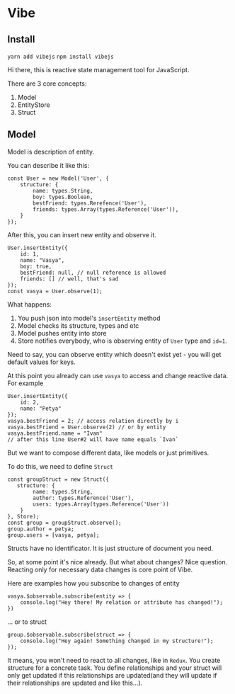 # Vibe

## Install

`yarn add vibejs`
`npm install vibejs`

Hi there, this is reactive state management tool for JavaScript.

There are 3 core concepts:
1) Model
2) EntityStore
3) Struct

## Model

Model is description of entity.

You can describe it like this:
```javascript=
const User = new Model('User', {
    structure: {
        name: types.String,
        boy: types.Boolean,
        bestFriend: types.Rerefence('User'),
        friends: types.Array(types.Reference('User')),
    }
});
```

After this, you can insert new entity and observe it.

```javascript=
User.insertEntity({
    id: 1,
    name: "Vasya",
    boy: true,
    bestFriend: null, // null reference is allowed
    friends: [] // well, that's sad     
});
const vasya = User.observe(1);
```

What happens:
1) You push json into model's `insertEntity` method
2) Model checks its structure, types and etc
3) Model pushes entity into store
4) Store notifies everybody, who is observing entity of `User` type and `id=1`.

Need to say, you can observe entity which doesn't exist yet - you will get default values for keys.

At this point you already can use `vasya` to access and change reactive data. For example

```javascript=
User.insertEntity({
    id: 2,
    name: "Petya"
});
vasya.bestFriend = 2; // access relation directly by i
vasya.bestFriend = User.observe(2) // or by entity
vasya.bestFriend.name = "Ivan"
// after this line User#2 will have name equals `Ivan`
```

But we want to compose different data, like models or just primitives.

To do this, we need to define `Struct`

```javascript=
const groupStruct = new Struct({
   structure: {
        name: types.String,
        author: types.Reference('User'),
        users: types.Array(types.Reference('User'))
    } 
}, Store);
const group = groupStruct.observe();
group.author = petya;
group.users = [vasya, petya];
```

Structs have no identificator. It is just structure of document you need.

So, at some point it's nice already.
But what about changes? Nice question. Reacting only for necessary data changes is core point of Vibe. 

Here are examples how you subscribe to changes of entity
```javascript=
vasya.$observable.subscribe(entity => {
    console.log("Hey there! My relation or attribute has changed!");
})
```

... or to struct
```javascript=
group.$observable.subscribe(struct => {
    console.log("Hey again! Something changed in my structure!");
});
```

It means, you won't need to react to all changes, like in `Redux`.
You create structure for a concrete task. You define relationships and your struct will only get updated if this relationships are updated(and they will update if their relationships are updated and like this...).

